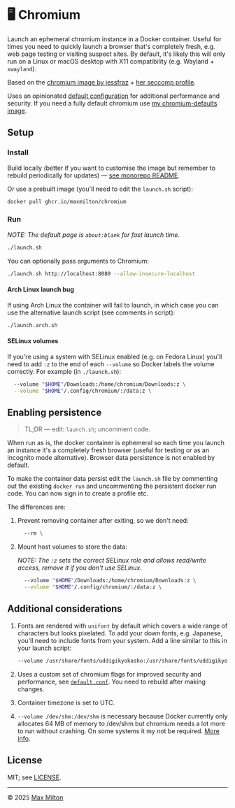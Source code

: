 # 🖥 Chromium

Launch an ephemeral chromium instance in a Docker container. Useful for times you need to quickly launch a browser that's completely fresh, e.g. web page testing or visiting suspect sites. By default, it's likely this will only run on a Linux or macOS desktop with X11 compatibility (e.g. Wayland + `xwayland`).

Based on the [chromium image by jessfraz](https://github.com/jessfraz/dockerfiles/blob/master/chromium/Dockerfile) + [her seccomp profile](https://github.com/jessfraz/dotfiles/blob/master/etc/docker/seccomp/chrome.json).

Uses an opinionated [default configuration](https://github.com/MaxMilton/docker-chromium/blob/master/default.conf) for additional performance and security. If you need a fully default chromium use [my chromium-defaults image](../chromium-defaults).

## Setup

### Install

Build locally (better if you want to customise the image but remember to rebuild periodically for updates) — [see monorepo README](https://github.com/MaxMilton/dockerfiles/blob/master/README.md).

Or use a prebuilt image (you'll need to edit the `launch.sh` script):

```sh
docker pull ghcr.io/maxmilton/chromium
```

### Run

_NOTE: The default page is `about:blank` for fast launch time._

```sh
./launch.sh
```

You can optionally pass arguments to Chromium:

```sh
./launch.sh http://localhost:8080 --allow-insecure-localhost
```

#### Arch Linux launch bug

If using Arch Linux the container will fail to launch, in which case you can use the alternative launch script (see comments in script):

```sh
./launch.arch.sh
```

#### SELinux volumes

If you're using a system with SELinux enabled (e.g. on Fedora Linux) you'll need to add `:z` to the end of each `--volume` so Docker labels the volume correctly. For example (in `./launch.sh`):

```sh
  --volume "$HOME"/Downloads:/home/chromium/Downloads:z \
  --volume "$HOME"/.config/chromium/:/data:z \
```

## Enabling persistence

> TL;DR — edit: `launch.sh`; uncomment code.

When run as is, the docker container is ephemeral so each time you launch an instance it's a completely fresh browser (useful for testing or as an incognito mode alternative). Browser data persistence is not enabled by default.

To make the container data persist edit the `launch.sh` file by commenting out the existing `docker run` and uncommenting the persistent docker run code. You can now sign in to create a profile etc.

The differences are:

1. Prevent removing container after exiting, so we don't need:

   ```sh
     --rm \
   ```

1. Mount host volumes to store the data:

   _NOTE: The `:z` sets the correct SELinux role and allows read/write access, remove it if you don't use SELinux._

   ```sh
     --volume "$HOME"/Downloads:/home/chromium/Downloads:z \
     --volume "$HOME"/.config/chromium/:/data:z \
   ```

## Additional considerations

1. Fonts are rendered with `unifont` by default which covers a wide range of characters but looks pixelated. To add your down fonts, e.g. Japanese, you'll need to include fonts from your system. Add a line similar to this in your launch script:

   ```sh
   --volume /usr/share/fonts/uddigikyokasho:/usr/share/fonts/uddigikyokasho \
   ```

1. Uses a custom set of chromium flags for improved security and performance, see [`default.conf`](https://github.com/MaxMilton/docker-chromium/blob/master/default.conf). You need to rebuild after making changes.

1. Container timezone is set to UTC.

1. `--volume /dev/shm:/dev/shm` is necessary because Docker currently only allocates 64 MB of memory to /dev/shm but chromium needs a lot more to run without crashing. On some systems it my not be required. [More info](https://github.com/c0b/chrome-in-docker/issues/1).

## License

MIT; see [LICENSE](https://github.com/MaxMilton/dockerfiles/blob/master/LICENSE).

---

© 2025 [Max Milton](https://maxmilton.com)
